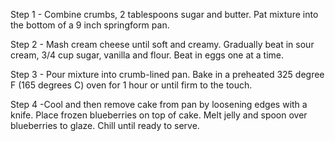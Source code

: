 Step 1 - Combine crumbs, 2 tablespoons sugar and butter. Pat mixture into the bottom of a 9 inch springform pan.

Step 2 - Mash cream cheese until soft and creamy. Gradually beat in sour cream, 3/4 cup sugar, vanilla and flour. Beat in eggs one at a time.

Step 3 - Pour mixture into crumb-lined pan. Bake in a preheated 325 degree F (165 degrees C) oven for 1 hour or until firm to the touch. 

Step 4 -Cool and then remove cake from pan by loosening edges with a knife. Place frozen blueberries on top of cake. Melt jelly and spoon over blueberries to glaze. Chill until ready to serve.